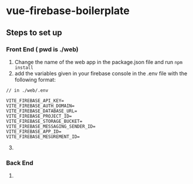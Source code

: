 # vue-firebase-boilerplate

## Steps to set up

### Front End ( pwd is ./web)
1. Change the name of the web app in the package.json file and run `npm install`
2. add the variables given in your firebase console in the .env file with the following format:
```
// in ./web/.env

VITE_FIREBASE_API_KEY=
VITE_FIREBASE_AUTH_DOMAIN=
VITE_FIREBASE_DATABASE_URL=
VITE_FIREBASE_PROJECT_ID=
VITE_FIREBASE_STORAGE_BUCKET=
VITE_FIREBASE_MESSAGING_SENDER_ID=
VITE_FIREBASE_APP_ID=
VITE_FIREBASE_MESUREMENT_ID=
```
3. 

### Back End
1. 